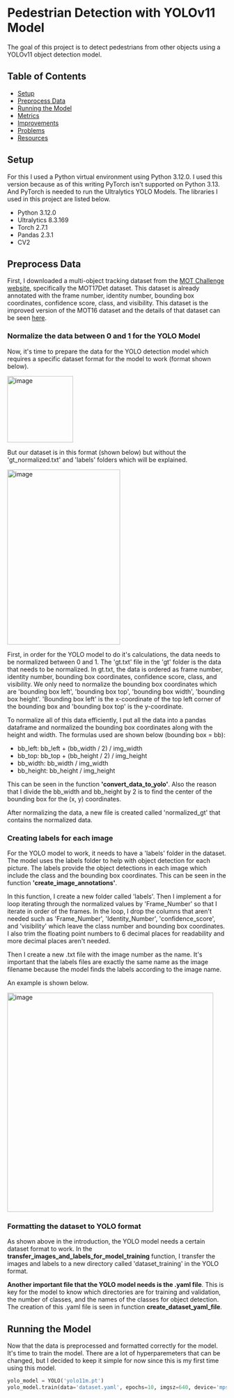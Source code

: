 # Pedestrian Detection with YOLOv11 Model

The goal of this project is to detect pedestrians from other objects using a YOLOv11 object detection model.

## Table of Contents 

* [Setup](#setup)
* [Preprocess Data](#preprocess-data)
* [Running the Model](#running-the-model)
* [Metrics](#metrics)
* [Improvements](#improvements)
* [Problems](#problems)
* [Resources](#resources)

## Setup

For this I used a Python virtual environment using Python 3.12.0. I used this version because as of this writing PyTorch isn't supported on Python 3.13. And PyTorch is needed to run the Ultralytics YOLO Models. The libraries I used in this project are listed below.

  - Python 3.12.0
  - Ultralytics 8.3.169
  - Torch 2.7.1
  - Pandas 2.3.1
  - CV2

## Preprocess Data

First, I downloaded a multi-object tracking dataset from the [MOT Challenge website](https://motchallenge.net/data/MOT17Det/), specifically the MOT17Det dataset. This dataset is already annotated with the frame number, identity number, bounding box coordinates, confidence score, class, and visibility. This dataset is the improved version of the MOT16 dataset and the details of that dataset can be seen [here](https://arxiv.org/pdf/1603.00831). 

### Normalize the data between 0 and 1 for the YOLO Model

Now, it's time to prepare the data for the YOLO detection model which requires a specific dataset format for the model to work (format shown below). 

<img width="151" height="152" alt="image" src="https://github.com/user-attachments/assets/d5347e2f-d732-4202-8f28-971ebf503a99" />

But our dataset is in this format (shown below) but without the 'gt_normalized.txt' and 'labels' folders which will be explained.

<img width="259" height="401" alt="image" src="https://github.com/user-attachments/assets/a8f17258-e0b1-4654-8a58-d6793889dcd2" />

First, in order for the YOLO model to do it's calculations, the data needs to be normalized between 0 and 1. The 'gt.txt' file in the 'gt' folder is the data that needs to be normalized. In gt.txt, the data is ordered as frame number, identity number, bounding box coordinates, confidence score, class, and visibility. We only need to normalize the bounding box coordinates which are 'bounding box left', 'bounding box top', 'bounding box width', 'bounding box height'. 'Bounding box left' is the x-coordinate of the top left corner of the bounding box and 'bounding box top' is the y-coordinate. 

To normalize all of this data efficiently, I put all the data into a pandas dataframe and normalized the bounding box coordinates along with the height and width. The formulas used are shown below (bounding box = bb):

  - bb_left: bb_left + (bb_width / 2) / img_width
  - bb_top: bb_top + (bb_height / 2) / img_height
  - bb_width: bb_width / img_width
  - bb_height: bb_height / img_height

This can be seen in the function **'convert_data_to_yolo'**. Also the reason that I divide the bb_width and bb_height by 2 is to find the center of the bounding box for the (x, y) coordinates.

After normalizing the data, a new file is created called 'normalized_gt' that contains the normalized data.

### Creating labels for each image

For the YOLO model to work, it needs to have a 'labels' folder in the dataset. The model uses the labels folder to help with object detection for each picture. The labels provide the object detections in each image which include the class and the bounding box coordinates. This can be seen in the function **'create_image_annotations'**.

In this function, I create a new folder called 'labels'. Then I implement a for loop iterating through the normalized values by 'Frame_Number' so that I iterate in order of the frames. In the loop, I drop the columns that aren't needed such as 'Frame_Number', 'Identity_Number', 'confidence_score', and 'visibility' which leave the class number and bounding box coordinates. I also trim the floating point numbers to 6 decimal places for readability and more decimal places aren't needed. 

Then I create a new .txt file with the image number as the name. It's important that the labels files are exactly the same name as the image filename because the model finds the labels according to the image name.

An example is shown below. 

<img width="473" height="502" alt="image" src="https://github.com/user-attachments/assets/f2b878be-63cc-4ab7-a05e-66e04c49d74a" />


### Formatting the dataset to YOLO format

As shown above in the introduction, the YOLO model needs a certain dataset format to work. In the **transfer_images_and_labels_for_model_training** function, I transfer the images and labels to a new directory called 'dataset_training' in the YOLO format. 

**Another important file that the YOLO model needs is the .yaml file**. This is key for the model to know which directories are for training and validation, the number of classes, and the names of the classes for object detection. The creation of this .yaml file is seen in function **create_dataset_yaml_file**. 

## Running the Model

Now that the data is preprocessed and formatted correctly for the model. It's time to train the model. There are a lot of hyperparemeters that can be changed, but I decided to keep it simple for now since this is my first time using this model.

```python
yolo_model = YOLO('yolo11m.pt')
yolo_model.train(data='dataset.yaml', epochs=10, imgsz=640, device='mps')
```









